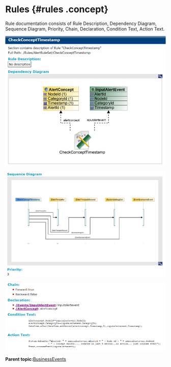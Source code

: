 # Rules {#rules .concept}

Rule documentation consists of Rule Description, Dependency Diagram, Sequence Diagram, Priority, Chain, Declaration, Condition Text, Action Text.

![Rule documentation - Description and Dependency Diagram](img/rule/descriptionAndDependencyDiagram.png "Rule documentation - Description and Dependency Diagram")

![Rule documentation - Sequence Diagram and Priority](img/rule/sequenceDiagramAndPriority.png "Rule documentation - Sequence Diagram and Priority")

![Rule documentation - Chain, Declaration, Condition and Action Text](img/rule/chainAndDeclarationAndConditionAndAction.png "Rule documentation - Chain, Declaration, Condition and Action Text")

**Parent topic:**[BusinessEvents](../../../core/documentation_modules/be/be.md)


